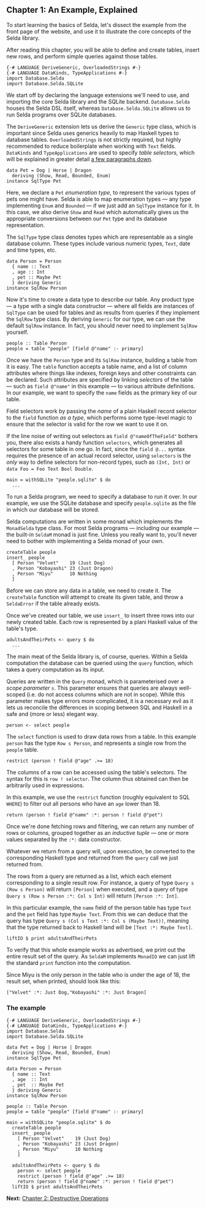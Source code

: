 <div class="pane" id="left">

## Chapter 1: An Example, Explained

To start learning the basics of Selda, let's dissect the example from
the front page of the website, and use it to illustrate the core concepts
of the Selda library.

After reading this chapter, you will be able to define and create tables,
insert new rows, and perform simple queries against those tables.

```language-haskell
{-# LANGUAGE DeriveGeneric, OverloadedStrings #-}
{-# LANGUAGE DataKinds, TypeApplications #-}
import Database.Selda
import Database.Selda.SQLite
```

We start off by declaring the language extensions we'll need to use, and
importing the core Selda library and the SQLite backend.
`Database.Selda` houses the Selda DSL itself, whereas
`Database.Selda.SQLite` allows us to run Selda programs over SQLite databases.

The `DeriveGeneric` extension lets us derive the `Generic` type class, which
is important since Selda uses generics heavily to map Haskell types to database
tables. `OverloadedStrings` is not strictly required, but highly recommended
to reduce boilerplate when working with `Text` fields.
`DataKinds` and `TypeApplications` are used to specify *table selectors*, which
will be explained in greater detail [a few paragraphs down](#selectors).

```language-haskell
data Pet = Dog | Horse | Dragon
  deriving (Show, Read, Bounded, Enum)
instance SqlType Pet
```

Here, we declare a `Pet` *enumeration type*, to represent the various types
of pets one might have. Selda is able to map enumeration types &mdash; any type
implementing `Enum` and `Bounded` &mdash; if we just add an `SqlType` instance
for it. In this case, we also derive `Show` and `Read` which automatically
gives us the appropriate conversions between our `Pet` type and its database
representation.

The `SqlType` type class denotes types which are representable as a single
database column. These types include various numeric types, `Text`,
date and time types, etc.

```language-haskell
data Person = Person
  { name :: Text
  , age :: Int
  , pet :: Maybe Pet
  } deriving Generic
instance SqlRow Person
```

Now it's time to create a data type to describe our table.
Any product type &mdash; a type with a single data constructor &mdash; where all fields
are instances of `SqlType` can be used for tables and as results from queries
if they implement the `SqlRow` type class.
By deriving `Generic` for our type, we can use the default `SqlRow` instance.
In fact, you should never need to implement `SqlRow` yourself.

```language-haskell
people :: Table Person
people = table "people" [field @"name" :- primary]
```

<a id="selectors"></a>
Once we have the `Person` type and its `SqlRow` instance, building a table
from it is easy.
The `table` function accepts a table name, and a list of column attributes where
things like indexes, foreign keys and other constraints can be declared.
Such attributes are specified by linking *selectors* of the table
&mdash; such as `field @"name"` in this example &mdash; to various attribute
definitions.
In our example, we want to specify the `name` fields as the primary key of our
table.

Field selectors work by passing the *name* of a plain Haskell record selector
to the `field` function *as a type*, which performs some type-level magic to
ensure that the selector is valid for the row we want to use it on.

If the line noise of writing out selectors as `field @"nameOfTheField"`
bothers you, there also exists a handy function `selectors`, which generates
all selectors for some table in one go.
In fact, since the `field @...` syntax requires the presence of an actual
record selector, using `selectors` is the *only* way to define selectors for
non-record types, such as `(Int, Int)` or `data Foo = Foo Text Bool Double`.


```language-haskell
main = withSQLite "people.sqlite" $ do
  ...
```

To run a Selda program, we need to specify a database to run it over.
In our example, we use the SQLite database and specify `people.sqlite` as the
file in which our database will be stored.

Selda computations are written in some monad which implements the
`MonadSelda` type class. For most Selda programs &mdash; including our example &mdash; the
built-in `SeldaM` monad is just fine.
Unless you really want to, you'll never need to bother with implementing
a Selda monad of your own.

```language-haskell
createTable people
insert_ people
  [ Person "Velvet"    19 (Just Dog)
  , Person "Kobayashi" 23 (Just Dragon)
  , Person "Miyu"      10 Nothing
  ]
```

Before we can store any data in a table, we need to create it.
The `createTable` function will attempt to create its given table, and throw
a `SeldaError` if the table already exists.

Once we've created our table, we use `insert_` to insert three rows into
our newly created table. Each row is represented by a plani Haskell value of
the table's type.

```language-haskell
adultsAndTheirPets <- query $ do
  ...
```

The main meat of the Selda library is, of course, queries.
Within a Selda computation the database can be queried using the `query`
function, which takes a query computation as its input.

Queries are written in the `Query` monad, which is parameterised over a
*scope parameter* `s`.
This parameter ensures that queries are always well-scoped (i.e. do not access
columns which are not in scope).
While this parameter makes type errors more complicated, it is a necessary evil
as it lets us reconcile the differences in scoping between SQL and Haskell
in a safe and (more or less) elegant way.


```language-haskell
person <- select people
```

The `select` function is used to draw data rows from a table.
In this example `person` has the type `Row s Person`, and represents a single
row from the `people` table.

```language-haskell
restrict (person ! field @"age" .>= 18)
```

The columns of a row can be accessed using the table's selectors.
The syntax for this is `row ! selector`. The column thus obtained can then be
arbitrarily used in expressions.

In this example, we use the `restrict` function (roughly equivalent
to SQL `WHERE`) to filter out all persons who have an `age` lower than 18.

```language-haskell
return (person ! field @"name" :*: person ! field @"pet")
```

Once we're done fetching rows and filtering, we can return any number of rows
or columns, grouped together as an *inductive tuple* &mdash;
one or more values separated by the `:*:` data constructor.

Whatever we return from a query will, upon execution, be converted to
the corresponding Haskell type and returned from the `query` call we just
returned from.

The rows from a query are returned as a list, which each element corresponding
to a single result row. For instance, a query of type `Query s (Row s Person)`
will return `[Person]` when executed, and a query of
type `Query s (Row s Person :*: Col s Int)` will return `[Person :*: Int]`.

In this particular example, the `name` field of the person table has type
`Text` and the `pet` field has type `Maybe Text`.
From this we can deduce that the query has type
`Query s (Col s Text :*: Col s (Maybe Text))`, meaning that the type returned
back to Haskell land will be `[Text :*: Maybe Text]`.

```language-haskell
liftIO $ print adultsAndTheirPets
```

To verify that this whole example works as advertised, we print out the entire
result set of the query.
As `SeldaM` implements `MonadIO` we can just lift the standard `print` function
into the computation.

Since Miyu is the only person in the table who is under the age of 18,
the result set, when printed, should look like this:

```language-haskell
["Velvet" :*: Just Dog,"Kobayashi" :*: Just Dragon]
```

</div>

<div class="pane fixed" id="right">

### The example

```language-haskell
{-# LANGUAGE DeriveGeneric, OverloadedStrings #-}
{-# LANGUAGE DataKinds, TypeApplications #-}
import Database.Selda
import Database.Selda.SQLite

data Pet = Dog | Horse | Dragon
  deriving (Show, Read, Bounded, Enum)
instance SqlType Pet

data Person = Person
  { name :: Text
  , age  :: Int
  , pet  :: Maybe Pet
  } deriving Generic
instance SqlRow Person

people :: Table Person
people = table "people" [field @"name" :- primary]

main = withSQLite "people.sqlite" $ do
  createTable people
  insert_ people
    [ Person "Velvet"    19 (Just Dog)
    , Person "Kobayashi" 23 (Just Dragon)
    , Person "Miyu"      10 Nothing
    ]

  adultsAndTheirPets <- query $ do
    person <- select people
    restrict (person ! field @"age" .>= 18)
    return (person ! field @"name" :*: person ! field @"pet")
  liftIO $ print adultsAndTheirPets
```

**Next:** [Chapter 2: Destructive Operations](tutorial/ch2-destructive-operations)

</div>

